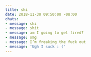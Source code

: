 ```yaml
---
title: shi
date: 2018-11-30 09:50:00 -08:00
chats:
- message: shi
- message: shit
- message: am I going to get fired?
- message: omg
- message: I’m freaking the fuck out
- message: 'Ugh I suck : ('
---
```


